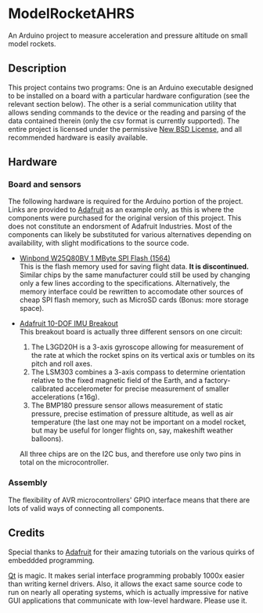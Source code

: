 ModelRocketAHRS
===============
An Arduino project to measure acceleration and pressure altitude on small model rockets.

Description
-----------
This project contains two programs: One is an Arduino executable designed to be installed on a board with a particular hardware configuration (see the relevant section below). The other is a serial communication utility that allows sending commands to the device or the reading and parsing of the data contained therein (only the csv format is currently supported). The entire project is licensed under the permissive [New BSD License](./LICENSE), and all recommended hardware is easily available.

Hardware
--------
### Board and sensors
The following hardware is required for the Arduino portion of the project. Links are provided to [Adafruit](https://www.adafruit.com/) as an example only, as this is where the components were purchased for the original version of this project. This does not constitute an endorsment of Adafruit Industries. Most of the components can likely be substituted for various alternatives depending on availability, with slight modifications to the source code.

* [Winbond W25Q80BV 1 MByte SPI Flash (1564)](https://www.adafruit.com/product/1564)  
  This is the flash memory used for saving flight data. **It is discontinued.** Similar chips by the same manufacturer could still be used by changing only a few lines according to the specifications. Alternatively, the memory interface could be rewritten to accomodate other sources of cheap SPI flash memory, such as MicroSD cards (Bonus: more storage space).

* [Adafruit 10-DOF IMU Breakout](https://www.adafruit.com/product/1604)   
  This breakout board is actually three different sensors on one circuit:   

  1. The L3GD20H is a 3-axis gyroscope allowing for measurement of the rate at which the rocket spins on its vertical axis or tumbles on its pitch and roll axes.
  2. The LSM303 combines a 3-axis compass to determine orientation relative to the fixed magnetic field of the Earth, and a factory-calibrated accelerometer for precise measurement of smaller accelerations (±16g).
  3. The BMP180 pressure sensor allows measurement of static pressure, precise estimation of pressure altitude, as well as air temperature (the last one may not be important on a model rocket, but may be useful for longer flights on, say, makeshift weather balloons).

  All three chips are on the I2C bus, and therefore use only two pins in total on the microcontroller.

### Assembly
The flexibility of AVR microcontrollers' GPIO interface means that there are lots of valid ways of connecting all components.

Credits
-------
Special thanks to [Adafruit](https://www.adafruit.com/) for their amazing tutorials on the various quirks of embeddded programming.

[Qt](https://www.qt.io/) is magic. It makes serial interface programming probably 1000x easier than writing kernel drivers. Also, it allows the exact same source code to run on nearly all operating systems, which is actually impressive for native GUI applications that communicate with low-level hardware. Please use it.
